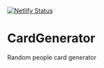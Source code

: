 [![Netlify Status](https://api.netlify.com/api/v1/badges/bcb7897a-1845-434d-8b74-7798bae866ed/deploy-status)](https://app.netlify.com/sites/confident-pasteur-f5b94e/deploys)

# CardGenerator
Random people card generator
